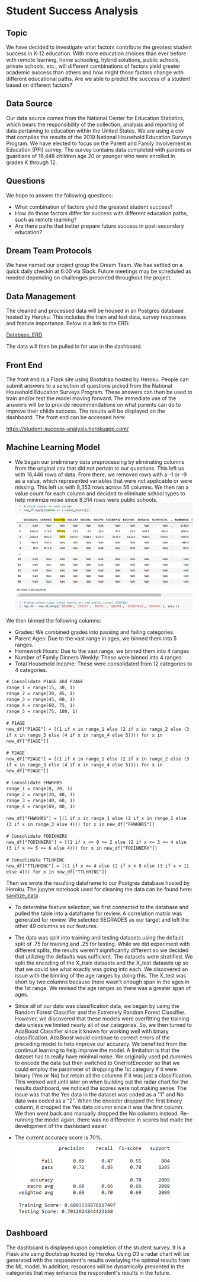 # Student Success Analysis

## Topic
We have decided to investigate what factors contribute the greatest student success in K-12 education.  With more education choices than ever before with remote learning, home schooling, hybrid solutions, public schools, private schools, etc., will different combinations of factors yield greater academic success than others and how might those factors change with different educational paths.  Are we able to predict the success of a student based on different factors?

## Data Source
Our data source comes from the National Center for Education Statistics, which bears the responsibility of the collection, analysis and reporting of data pertaining to education within the United States.  We are using a csv that compiles the results of the 2019 National Household Education Surveys Program.  We have elected to focus on the Parent and Family Involvement in Education (PFI) survey.  The survey contains data completed with parents or guardians of 16,446 children age 20 or younger who were enrolled in grades K through 12.

## Questions 
We hope to answer the following questions:
  - What combination of factors yield the greatest student success?
  - How do those factors differ for success with different education paths, such as remote learning?
  - Are there paths that better prepare future success in post-secondary education?

## Dream Team Protocols
We have named our project group the Dream Team.  We hae settled on a quick daily checkin at 6:00 via Slack.  Future meetings may be scheduled as needed depending on challenges presented throughout the project.  

## Data Management
The cleaned and processed data will be housed in an Postgres database hosted by Heroku. This includes the train and test data, survey responses and feature importance. Below is a link to the ERD:

[Database_ERD](./Resources/Database_ERD.sql)

The data will then be pulled in for use in the dashboard.

## Front End
The front end is a Flask site using Bootstrap hosted by Heroku. People can submit answers to a selection of questions picked from the National Household Education Surveys Program. These answers can then be used to train and/or test the model moving forward. The immediate use of the answers will be to provide recommendations on what parents can do to improve their childs success. The results will be displayed on the dashboard. The front end can be accessed here:

https://student-success-analysis.herokuapp.com/

## Machine Learning Model

 - We began our preliminary data preprocessing by eliminating columns from the original csv that did not pertain to our questions.  This left us with 16,446 rows of data.  From there, we removed rows with a -1 or -9 as a value, which represented variables that were not applicable or were missing.  This left us with 8,353 rows across 56 columns.  We then ran a value count for each column and decided to eliminate school types to help minimize noise since 8,314 rows were public schools.  
 ![remove_schools](Images/remove_school_types.png)
  
 We then binned the following columns:
   - Grades:  We combined grades into passing and failing categories.  
   - Parent Ages:  Due to the vast range in ages, we binned them into 5 ranges.
   - Homework Hours:  Due to the vast range, we binned them into 4 ranges
   - Number of Family Dinners Weekly:  These were binned into 4 ranges
   - Total Household Income:  These were consolidated from 12 categories to 4 categories.

   ```
   # Consolidate P1AGE ahd P2AGE
range_1 = range(15, 30, 1)
range_2 = range(30, 45, 1)
range_3 = range(45, 60, 1)
range_4 = range(60, 75, 1)
range_5 = range(75, 100, 1)

# P1AGE
new_df["P1AGE"] = [(1 if x in range_1 else (2 if x in range_2 else (3 if x in range_3 else (4 if x in range_4 else 5)))) for x in new_df["P1AGE"]]

# P2AGE
new_df["P2AGE"] = [(1 if x in range_1 else (2 if x in range_2 else (3 if x in range_3 else (4 if x in range_4 else 5)))) for x in new_df["P2AGE"]]

# Consolidate FHWKHRS
range_1 = range(0, 20, 1)
range_2 = range(20, 40, 1)
range_3 = range(40, 60, 1)
range_4 = range(60, 80, 1)

new_df["FHWKHRS"] = [(1 if x in range_1 else (2 if x in range_2 else (3 if x in range_3 else 4))) for x in new_df["FHWKHRS"]]
        
# Consolidate FODINNERX
new_df["FODINNERX"] = [(1 if x <= 0 <= 2 else (2 if x <= 3 <= 4 else (3 if x <= 5 <= 6 else 4))) for x in new_df["FODINNERX"]]

# Consolidate TTLHHINC
new_df["TTLHHINC"] = [(1 if x <= 4 else (2 if x < 9 else (3 if x < 11 else 4))) for x in new_df["TTLHHINC"]]
```
 
 Then we wrote the resulting dataframe to our Postgres database hosted by Heroku.  The jupyter notebook used for cleaning the data can be found here: [sanitize_data](Resources/sanitize_data.ipynb)

 - To determine feature selection, we first connected to the database and pulled the table into a dataframe for review.  A correlation matrix was generated for review.  We selected SEGRADES as our target and left the other 49 columns as our features. 

 - The data was split into training and testing datasets using the default split of .75 for training and .25 for testing.  While we did experiment with different splits, the results weren't significantly different so we decided that utilizing the defaults was sufficient.  The datasets were stratified.  We split the encoding of the X_train datasets and the X_test datasets up so that we could see what exactly was going into each.  We discovered an issue with the binning of the age ranges by doing this.  The X_test was short by two columns because there wasn't enough span in the ages in the 1st range.  We revised the age ranges so there was a greater span of ages.

 - Since all of our data was classification data, we began by using the Random Forest Classifier and the Extremely Random Forest Classifier.  However, we discovered that these models were overfitting the training data unless we limited nearly all of our categories.  So, we then turned to AdaBoost Classifier since it known for working well with binary classification.  AdaBoost would continue to correct errors of the preceding model to help improve our accuracy.  We benefited from the continual learning to help improve the model.  A limitation is that the dataset has to really have minimal noise.  We originally used pd.dummies to encode the data but then switched to OneHotEncoder so that we could employ the parameter of dropping the 1st category if it were binary (Yes or No) but retain all the columns if it was just a classification.  This worked well until later on when building out the radar chart for the results dashboard, we noticed the scores were not making sense.  The issue was that the Yes data in the dataset was coded as a "1" and No data was coded as a "2".  When the encoder dropped the first binary column, it dropped the Yes data column since it was the first column.  We then went back and manually dropped the No columns instead.  Re-running the model again, there was no difference in scores but made the development of the dashboard easier.

 - The current accuracy score is 70%.
 ![classification_matrix](Images/classification_matrix.png)

## Dashboard
The dashboard is displayed upon completion of the student survey.  It is a Flask site using Bootstrap hosted by Heroku.  Using D3 a radar chart will be generated with the respondent's results overlaying the optimal results from the ML model.  In addition, resources will be dynamically presented in the categories that may enhance the respondent's results in the future.
